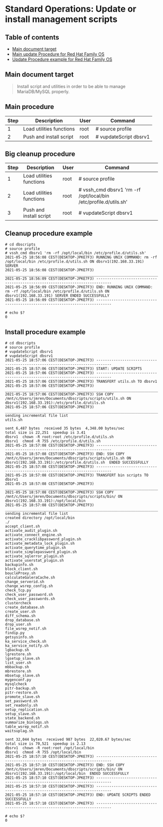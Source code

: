 # Standard Operations: Update or install management scripts

## Table of contents
- [Main document target](#main-document-target)
- [Main update Procedure for Red Hat Family OS](#main-update-procedure-for-red-hat-family-os)
- [Update Procedure example for Red Hat Family OS](#update-procedure-example-for-red-hat-family-os)


## Main document target

> Install script and utilities in order to be able to manage MariaDB/MySQL properly.


## Main procedure
| Step | Description | User | Command |
| --- | --- | --- | --- |
| 1 | Load utilities functions  | root | # source profile |
| 2 | Push and install script | root | # vupdateScript dbsrv1 |


## Big cleanup procedure
| Step | Description | User | Command |
| --- | --- | --- | --- |
| 1 | Load utilities functions  | root | # source profile |
| 2 | Load utilities functions  | root | # vssh_cmd dbsrv1 'rm -rf /opt/local/bin /etc/profile.d/utils.sh' |
| 3 | Push and install script | root | # vupdateScript dbsrv1 |

##  Cleanup procedure example
```
# cd dbscripts
# source profile
# vssh_cmd dbsrv1 'rm -rf /opt/local/bin /etc/profile.d/utils.sh'
2021-05-25 18:56:08 CEST(DESKTOP-JPKE7F3) RUNNING UNIX COMMAND: rm -rf /opt/local/bin /etc/profile.d/utils.sh ON dbsrv1(192.168.33.191) SERVER
2021-05-25 18:56:08 CEST(DESKTOP-JPKE7F3) _____________________________________________________________________________
2021-05-25 18:56:09 CEST(DESKTOP-JPKE7F3) -----------------------------------------------------------------------------
2021-05-25 18:56:09 CEST(DESKTOP-JPKE7F3) END: RUNNING UNIX COMMAND: rm -rf /opt/local/bin /etc/profile.d/utils.sh ON dbsrv1(192.168.33.191) SERVER ENDED SUCCESSFULLY
2021-05-25 18:56:09 CEST(DESKTOP-JPKE7F3) -----------------------------------------------------------------------------

# echo $?
0
```

## Install procedure example
```
# cd dbscripts
# source profile
# vupdateScript dbsrv1
# vupdateScript dbsrv1
2021-05-25 18:57:06 CEST(DESKTOP-JPKE7F3) -----------------------------------------------------------------------------
2021-05-25 18:57:06 CEST(DESKTOP-JPKE7F3) START: UPDATE SCRIPTS
2021-05-25 18:57:06 CEST(DESKTOP-JPKE7F3) -----------------------------------------------------------------------------
2021-05-25 18:57:06 CEST(DESKTOP-JPKE7F3) TRANSFERT utils.sh TO dbsrv1
2021-05-25 18:57:06 CEST(DESKTOP-JPKE7F3) _____________________________________________________________________________
2021-05-25 18:57:06 CEST(DESKTOP-JPKE7F3) SSH COPY /mnt/c/Users/jmren/Documents/dbscripts/scripts/utils.sh ON dbsrv1(192.168.33.191):/etc/profile.d/utils.sh
2021-05-25 18:57:06 CEST(DESKTOP-JPKE7F3) _____________________________________________________________________________
sending incremental file list
utils.sh

sent 6,487 bytes  received 35 bytes  4,348.00 bytes/sec
total size is 22,251  speedup is 3.41
dbsrv1  chown -R root:root /etc/profile.d/utils.sh
dbsrv1  chmod -R 755 /etc/profile.d/utils.sh
2021-05-25 18:57:08 CEST(DESKTOP-JPKE7F3) -----------------------------------------------------------------------------
2021-05-25 18:57:08 CEST(DESKTOP-JPKE7F3) END: SSH COPY /mnt/c/Users/jmren/Documents/dbscripts/scripts/utils.sh ON dbsrv1(192.168.33.191):/etc/profile.d/utils.sh  ENDED SUCCESSFULLY
2021-05-25 18:57:08 CEST(DESKTOP-JPKE7F3) -----------------------------------------------------------------------------
2021-05-25 18:57:08 CEST(DESKTOP-JPKE7F3) TRANSFERT bin scripts TO dbsrv1
2021-05-25 18:57:08 CEST(DESKTOP-JPKE7F3) _____________________________________________________________________________
2021-05-25 18:57:08 CEST(DESKTOP-JPKE7F3) SSH COPY /mnt/c/Users/jmren/Documents/dbscripts/scripts/bin/ ON dbsrv1(192.168.33.191):/opt/local/bin
2021-05-25 18:57:08 CEST(DESKTOP-JPKE7F3) _____________________________________________________________________________
sending incremental file list
created directory /opt/local/bin
./
accept_client.sh
activate_audit_plugin.sh
activate_connect_engine.sh
activate_cracklibpassword_plugin.sh
activate_metadata_lock_plugin.sh
activate_querytime_plugin.sh
activate_simplepassword_plugin.sh
activate_sqlerror_plugin.sh
activate_userstat_plugin.sh
backupinfo.sh
block_client.sh
boucleProxy.sh
calculateGaleraCache.sh
change_serverid.sh
change_wsrep_config.sh
check_tcp.py
check_user_password.sh
check_user_passwords.sh
clustercheck
create_database.sh
create_user.sh
diff_schema.sh
drop_database.sh
drop_user.sh
file_wsrep_notif.sh
findip.py
getsysinfo.sh
ka_service_check.sh
ka_service_notify.sh
lgbackup.sh
lgrestore.sh
lgsetup_slave.sh
list_user.sh
mbbackup.sh
mbrestore.sh
mbsetup_slave.sh
mygenconf.py
mysqlcheck
pitr-backup.sh
pitr-restore.sh
promote_slave.sh
set_password.sh
set_readonly.sh
setup_replication.sh
setup_slave.sh
state_backend.sh
summarize_binlogs.sh
table_wsrep_notif.sh
waitsuplag.sh

sent 32,044 bytes  received 987 bytes  22,020.67 bytes/sec
total size is 70,521  speedup is 2.13
dbsrv1  chown -R root:root /opt/local/bin
dbsrv1  chmod -R 755 /opt/local/bin
2021-05-25 18:57:10 CEST(DESKTOP-JPKE7F3) -----------------------------------------------------------------------------
2021-05-25 18:57:10 CEST(DESKTOP-JPKE7F3) END: SSH COPY /mnt/c/Users/jmren/Documents/dbscripts/scripts/bin/ ON dbsrv1(192.168.33.191):/opt/local/bin  ENDED SUCCESSFULLY
2021-05-25 18:57:10 CEST(DESKTOP-JPKE7F3) -----------------------------------------------------------------------------
2021-05-25 18:57:10 CEST(DESKTOP-JPKE7F3) -----------------------------------------------------------------------------
2021-05-25 18:57:10 CEST(DESKTOP-JPKE7F3) END: UPDATE SCRIPTS ENDED SUCCESSFULLY
2021-05-25 18:57:10 CEST(DESKTOP-JPKE7F3) -----------------------------------------------------------------------------

# echo $?
0

```
